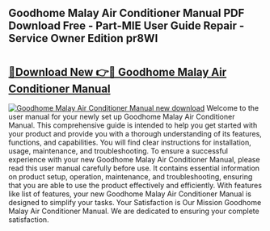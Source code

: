 ## Goodhome Malay Air Conditioner Manual PDF Download Free - Part-MIE User Guide Repair - Service Owner Edition pr8WI

# <h2><a href="http://cf18572.oget.top/?id=Goodhome+Malay+Air+Conditioner+Manual">🔗Download New 👉🔴 Goodhome Malay Air Conditioner Manual</a></h2>

[![Goodhome Malay Air Conditioner Manual new download](https://i.imgur.com/5g1atiW.png)](http://cf18572.oget.top/?id=Goodhome+Malay+Air+Conditioner+Manual)
Welcome to the user manual for your newly set up Goodhome Malay Air Conditioner Manual. This comprehensive guide is intended to help you get started with your product and provide you with a thorough understanding of its features, functions, and capabilities. You will find clear instructions for installation, usage, maintenance, and troubleshooting. To ensure a successful experience with your new Goodhome Malay Air Conditioner Manual, please read this user manual carefully before use. It contains essential information on product setup, operation, maintenance, and troubleshooting, ensuring that you are able to use the product effectively and efficiently. With features like list of features, your new Goodhome Malay Air Conditioner Manual is designed to simplify your tasks. Your Satisfaction is Our Mission Goodhome Malay Air Conditioner Manual. We are dedicated to ensuring your complete satisfaction.
